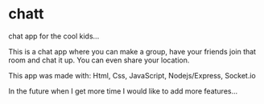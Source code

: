 # chatt
chat app for the cool kids...

This is a chat app where you can make a group, 
have your friends join that room and chat it up. 
You can even share your location.

This app was made with: Html, Css, JavaScript, Nodejs/Express, Socket.io

In the future when I get more time I would like to add more features...
